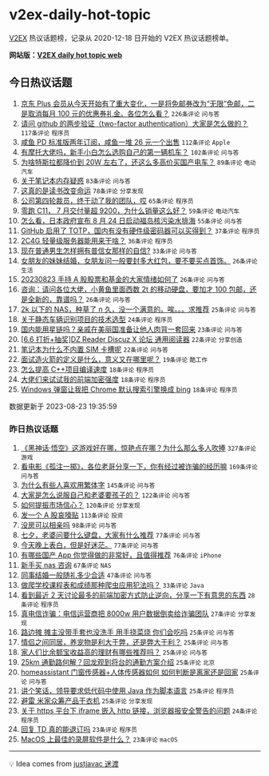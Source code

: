 # v2ex-daily-hot-topic

[V2EX](https://www.v2ex.com/) 热议话题榜，记录从 2020-12-18 日开始的 V2EX 热议话题榜单。

**网站版：[V2EX daily hot topic web](https://boojack.github.io/v2ex-daily-hot-topic-web/)**

## 今日热议话题

<!-- TODAY BEGIN -->

1. [京东 Plus 会员从今天开始有了重大变化，一是将免邮券改为“无限”免邮，二是取消每月 100 元的优惠券礼金。各位怎么看？](https://www.v2ex.com/t/967520) `226条评论` `问与答`
1. [请问 github 的两步验证（two-factor authentication）大家是怎么做的？](https://www.v2ex.com/t/967533) `117条评论` `程序员`
1. [咸鱼 PD 标准版两年订阅，咸鱼一堆 26 元一个出售](https://www.v2ex.com/t/967529) `112条评论` `Apple`
1. [有摩托大佬吗，新手小白怎么选购自己的第一辆机车？](https://www.v2ex.com/t/967543) `102条评论` `问与答`
1. [为啥特斯拉都降价到 20W 左右了，还这么多高价买国产电车？](https://www.v2ex.com/t/967704) `89条评论` `电动汽车`
1. [关于笔记本内存疑惑](https://www.v2ex.com/t/967525) `83条评论` `问与答`
1. [这真的是读书改变命运](https://www.v2ex.com/t/967546) `78条评论` `分享发现`
1. [公司第四轮裁员，终于动了我的团队，哎](https://www.v2ex.com/t/967605) `65条评论` `程序员`
1. [零跑 C11， 7 月交付量超 9200，为什么销量这么好？](https://www.v2ex.com/t/967526) `59条评论` `电动汽车`
1. [怎么看，日本政府宣布 8 月 24 日启动福岛核污染水排海](https://www.v2ex.com/t/967562) `55条评论` `问与答`
1. [GitHub 启用了 TOTP，国内有没有硬件级密码器可以买得到？](https://www.v2ex.com/t/967735) `37条评论` `程序员`
1. [2C4G 轻量级服务器能用来干啥？](https://www.v2ex.com/t/967666) `36条评论` `程序员`
1. [现在普通男生怎样拥有普信女那样的自信?](https://www.v2ex.com/t/967521) `33条评论` `问与答`
1. [女朋友的妹妹结婚，女朋友问一般要封多大红包，要不要买点首饰。](https://www.v2ex.com/t/967658) `26条评论` `生活`
1. [20230823 手持 A 股股票和基金的大家情绪如何了](https://www.v2ex.com/t/967654) `26条评论` `问与答`
1. [咨询：请问各位大佬，小黄鱼里面西数 2t 的移动硬盘，要加才 100 包邮，还是全新的，靠谱吗？](https://www.v2ex.com/t/967531) `26条评论` `问与答`
1. [2k 以下的 NAS，种草了 n 久，没一个满意的。唉。。。求推荐](https://www.v2ex.com/t/967601) `25条评论` `问与答`
1. [关于静态车辆识别项目的技术选型](https://www.v2ex.com/t/967583) `24条评论` `程序员`
1. [国内能用星链吗？亲戚在美丽国准备让他人肉背一套回来](https://www.v2ex.com/t/967733) `23条评论` `问与答`
1. [[6.6 打折+抽奖]DZ Reader Discuz X 论坛 通用阅读器](https://www.v2ex.com/t/967724) `22条评论` `分享创造`
1. [笔记本为什么不内置 SIM 卡槽呢](https://www.v2ex.com/t/967650) `22条评论` `问与答`
1. [面试造火箭的定义是什么，意义又在哪里呢？](https://www.v2ex.com/t/967678) `19条评论` `酷工作`
1. [怎么提高 C++项目编译速度](https://www.v2ex.com/t/967749) `18条评论` `程序员`
1. [大佬们来试试我的前端加密强度](https://www.v2ex.com/t/967742) `18条评论` `程序员`
1. [Windows 弹窗让我把 Chrome 默认搜索引擎换成 bing](https://www.v2ex.com/t/967524) `18条评论` `程序员`

数据更新于 2023-08-23 19:35:59

<!-- TODAY END -->

### 昨日热议话题

<!-- YESTERDAY BEGIN -->

1. [《黑神话·悟空》这游戏好在哪，惊艳点在哪？为什么那么多人吹捧](https://www.v2ex.com/t/967249) `327条评论` `游戏`
1. [看电影《孤注一掷》，各位老哥分享一下，你有经过被诈骗的经历嘛](https://www.v2ex.com/t/967294) `169条评论` `问与答`
1. [为什么有些人喜欢用繁体字](https://www.v2ex.com/t/967330) `145条评论` `问与答`
1. [大家是怎么说服自己和老婆要孩子的？](https://www.v2ex.com/t/967266) `122条评论` `问与答`
1. [如何提振市场信心？](https://www.v2ex.com/t/967352) `120条评论` `分享发现`
1. [发一个 A 股哀嚎贴](https://www.v2ex.com/t/967309) `113条评论` `投资`
1. [没房可以相亲吗](https://www.v2ex.com/t/967296) `98条评论` `问与答`
1. [七夕，老婆问要什么键盘，大家有什么推荐](https://www.v2ex.com/t/967319) `77条评论` `问与答`
1. [今天晚上表白，但是好迷茫。](https://www.v2ex.com/t/967329) `77条评论` `问与答`
1. [有哪些国产 App 你觉得做的非常好，且值得推荐](https://www.v2ex.com/t/967401) `76条评论` `iPhone`
1. [新手买 nas 咨询](https://www.v2ex.com/t/967253) `67条评论` `NAS`
1. [同事结婚一般随礼多少合适](https://www.v2ex.com/t/967396) `47条评论` `问与答`
1. [做爬学校课程表和成绩那种爬虫应用犯法吗？](https://www.v2ex.com/t/967427) `33条评论` `Java`
1. [看到最近 2 天讨论最多的前端加密方式防止逆向，分享一下有意思的东西](https://www.v2ex.com/t/967324) `28条评论` `程序员`
1. [真电信诈骗：电信运营商把 8000w 用户数据倒卖给诈骗团队](https://www.v2ex.com/t/967304) `27条评论` `分享发现`
1. [路边摊 摊主没带手套也没洗手 用手挠菜烧 你们会吃吗](https://www.v2ex.com/t/967447) `25条评论` `问与答`
1. [情侣之间同居，养宠物是利大于弊，还是弊大于利？](https://www.v2ex.com/t/967428) `25条评论` `问与答`
1. [家人们比余额宝收益高的理财有哪些推荐吗？](https://www.v2ex.com/t/967365) `25条评论` `问与答`
1. [25km 通勤路何解？回龙观到将台的通勤方案介绍](https://www.v2ex.com/t/967321) `25条评论` `北京`
1. [homeassistant 门窗传感器+人体传感器如何 如何判断是离家还是回家](https://www.v2ex.com/t/967293) `25条评论` `问与答`
1. [讲个笑话，领导要求低代码中使用 Java 作为脚本语言](https://www.v2ex.com/t/967265) `25条评论` `程序员`
1. [避雷 米家众筹产品干衣机](https://www.v2ex.com/t/967256) `25条评论` `分享发现`
1. [关于 https 平台下 iframe 嵌入 http 链接，浏览器报安全警告的问题](https://www.v2ex.com/t/967369) `24条评论` `程序员`
1. [回复 TD 真的能退订吗](https://www.v2ex.com/t/967390) `23条评论` `程序员`
1. [MacOS 上最佳的录屏软件是什么？](https://www.v2ex.com/t/967315) `23条评论` `macOS`

<!-- YESTERDAY END -->

---

💡 Idea comes from [justjavac 迷渡](https://github.com/justjavac/)
